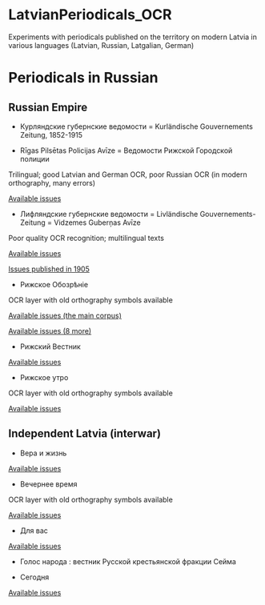 # LatvianPeriodicals_OCR
Experiments with periodicals published on the territory on modern Latvia in various languages (Latvian, Russian, Latgalian, German)

# Periodicals in Russian

## Russian Empire

* Курляндские губернские ведомости = Kurländische Gouvernements Zeitung, 1852-1915


* Rīgas Pilsētas Policijas Avīze = Ведомости Рижской Городской полиции

Trilingual; good Latvian and German OCR, poor Russian OCR (in modern orthography, many errors)

[Available issues](http://periodika.lv/#periodical;id=3943548494932466414337361142002956794)

* Лифляндские губернские ведомости = Livländische Gouvernements-Zeitung = Vidzemes Guberņas Avīze

Poor quality OCR recognition; multilingual texts

[Available issues](https://dea.digar.ee/cgi-bin/dea?a=cl&cl=CL1&sp=livzeitung&l=en)

[Issues published in 1905](http://datatest.lnb.lv/digitala_biblioteka/laikraksti/VidzGubAvize/index.htm)


* Рижское Обозрѣніе

OCR layer with old orthography symbols available 

[Available issues (the main corpus)](http://periodika.lv/#periodicalItems;periodicalId=141672804359296381952152758403839598367)

[Available issues (8 more)](http://periodika.lv/#periodical;id=26633521346598475474666534128088861199)


* Рижский Вестник

[Available issues](http://datatest.lnb.lv/digitala_biblioteka/laikraksti/RizskijVestnik/index.htm)

* Рижское утро

OCR layer with old orthography symbols available 

[Available issues](http://periodika.lv/periodika2-viewer/view/index-dev.html?lang=fr#panel:pi|issue:/riut1915n001|issueType:P)

## Independent Latvia (interwar)

* Вера и жизнь

[Available issues](http://periodika.lv/#periodical;id=132253963118353750298978754602598748995)

* Вечернее время

OCR layer with old orthography symbols available 

[Available issues](http://periodika.lv/#periodicalItems;periodicalId=91744821138094733533839386800071546637)

* Для вас

[Available issues](http://periodika.lv/#periodicalItems;periodicalId=112200271155394575688621302084098270225)

* Голос народа : вестник Русской крестьянской фракции Сейма

* Сегодня

[Available issues](http://periodika.lv/#periodical;id=144107334857668552882337148291775094398)
